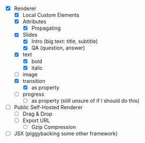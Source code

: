 - [x] Renderer
  - [x] Local Custom Elements
  - [x] Attributes
    - [x] Propagating
  - [x] Slides
    - [x] Intro (big text: title, subtitle)
    - [x] QA (question, answer)
  - [x] text
    - [x] bold
    - [x] italic
  - [ ] image
  - [x] transition
    - [x] as property
  - [ ] progress
    - [ ] as property (still unsure of if I should do this)
- [ ] Public Self-Hosted Renderer
  - [ ] Drag & Drop
  - [ ] Export URL
    - [ ] Gzip Compression
- [ ] JSX (piggybacking some other framework)
